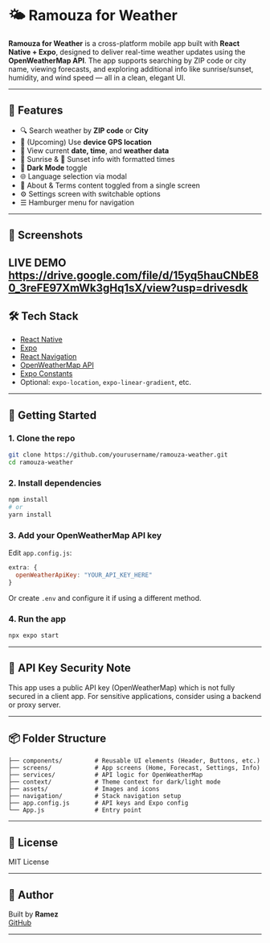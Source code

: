 # 🌤️ Ramouza for Weather

**Ramouza for Weather** is a cross-platform mobile app built with **React Native + Expo**, designed to deliver real-time weather updates using the **OpenWeatherMap API**. The app supports searching by ZIP code or city name, viewing forecasts, and exploring additional info like sunrise/sunset, humidity, and wind speed — all in a clean, elegant UI.

---

## 🚀 Features

- 🔍 Search weather by **ZIP code** or **City**
- 📍 (Upcoming) Use **device GPS location**
- 📅 View current **date, time**, and **weather data**
- 🌅 Sunrise & 🌇 Sunset info with formatted times
- 🌙 **Dark Mode** toggle
- 🌐 Language selection via modal
- 📄 About & Terms content toggled from a single screen
- ⚙️ Settings screen with switchable options
- ☰ Hamburger menu for navigation

---

## 📸 Screenshots
**LIVE DEMO**
https://drive.google.com/file/d/15yq5hauCNbE80_3reFE97XmWk3gHq1sX/view?usp=drivesdk 
---

## 🛠️ Tech Stack

- [React Native](https://reactnative.dev/)
- [Expo](https://expo.dev/)
- [React Navigation](https://reactnavigation.org/)
- [OpenWeatherMap API](https://openweathermap.org/api)
- [Expo Constants](https://docs.expo.dev/versions/latest/sdk/constants/)
- Optional: `expo-location`, `expo-linear-gradient`, etc.

---

## 🔧 Getting Started

### 1. Clone the repo

```bash
git clone https://github.com/yourusername/ramouza-weather.git
cd ramouza-weather
```

### 2. Install dependencies

```bash
npm install
# or
yarn install
```

### 3. Add your OpenWeatherMap API key

Edit `app.config.js`:

```js
extra: {
  openWeatherApiKey: "YOUR_API_KEY_HERE"
}
```

Or create `.env` and configure it if using a different method.

### 4. Run the app

```bash
npx expo start
```

---

## 🔐 API Key Security Note

This app uses a public API key (OpenWeatherMap) which is not fully secured in a client app. For sensitive applications, consider using a backend or proxy server.

---

## 📦 Folder Structure

```
├── components/         # Reusable UI elements (Header, Buttons, etc.)
├── screens/            # App screens (Home, Forecast, Settings, Info)
├── services/           # API logic for OpenWeatherMap
├── context/            # Theme context for dark/light mode
├── assets/             # Images and icons
├── navigation/         # Stack navigation setup
├── app.config.js       # API keys and Expo config
└── App.js              # Entry point
```

---

## 📄 License

MIT License

---

## 👤 Author

Built by **Ramez**  
[GitHub](https://github.com/ramouza)

---